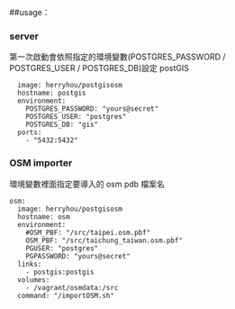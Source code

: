

##usage：

### server

第一次啟動會依照指定的環境變數(POSTGRES_PASSWORD / POSTGRES_USER / POSTGRES_DB)設定 postGIS
```postgis:
  image: herryhou/postgisosm
  hostname: postgis
  environment:
    POSTGRES_PASSWORD: "yours@secret"
    POSTGRES_USER: "postgres"
    POSTGRES_DB: "gis"
  ports:
    - "5432:5432"
```


### OSM importer
環境變數裡面指定要導入的 osm pdb 檔案名
```
osm:
  image: herryhou/postgisosm
  hostname: osm
  environment:
    #OSM_PBF: "/src/taipei.osm.pbf"
    OSM_PBF: "/src/taichung_taiwan.osm.pbf"
    PGUSER: "postgres"
    PGPASSWORD: "yours@secret"
  links:
    - postgis:postgis
  volumes:
    - /vagrant/osmdata:/src
  command: "/importOSM.sh"
```
